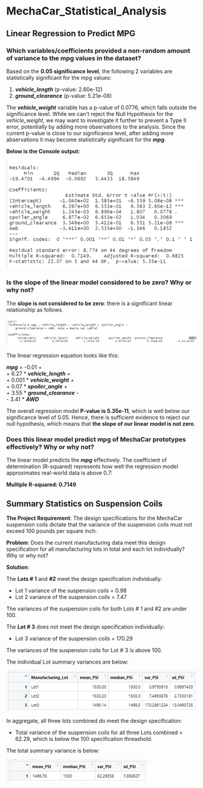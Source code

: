 # MechaCar_Statistical_Analysis

## Linear Regression to Predict MPG

### Which variables/coefficients provided a non-random amount of variance to the mpg values in the dataset?

Based on the **0.05 significance level**, the following 2 variables are statistically significant for the mpg values:

1. ***vehicle_length*** (p-value: 2.60e-12)
2. ***ground_clearance*** (p-value: 5.21e-08)

The ***vehicle_weight*** variable has a p-value of 0.0776, which falls outside the significance level. While we can't reject the Null Hypothesis for the *vehicle_weight*, we may want to investigate it further to prevent a Type II error, potentially by adding more observations to the analysis. Since the current p-value is close to our significance level, after adding more abservations it may become statistically significant for the ***mpg***.

**Below is the Console output:**

![Linear Regression](/Resources/Multiple_Linear_Regression_Analysis.png)

### Is the slope of the linear model considered to be zero? Why or why not?

The **slope is not considered to be zero**: there is a significant linear relationship as follows.

![Linear Regression 2](/Resources/Multiple_Linear_Regression_Analysis_2.png)

The linear regression equation looks like this:

***mpg*** = -0.01 +  <br>
    + 6.27 * ***vehicle_length*** + <br>
    + 0.001 * ***vehicle_weight*** + <br>
    + 0.07 * ***spoiler_angle*** + <br>
    + 3.55 * ***ground_clearance*** - <br>
    - 3.41 * ***AWD*** 

The overall regression model **P-value is 5.35e-11**, which is well below our significance level of 0.05. Hence, there is sufficient evidence to reject our null hypothesis, which means that **the slope of our linear model is not zero**.

### Does this linear model predict mpg of MechaCar prototypes effectively? Why or why not?

The linear model predicts the ***mpg*** effectively. The coefficient of determination (R-squared) represents how well the regression model approximates real-world data is above 0.7: 

**Multiple R-squared:  0.7149**

## Summary Statistics on Suspension Coils

**The Project Requirement**: The design specifications for the MechaCar suspension coils dictate that the variance of the suspension coils must not exceed 100 pounds per square inch. 

**Problem**: Does the current manufacturing data meet this design specification for all manufacturing lots in total and each lot individually? Why or why not?

**Solution**: 

The **Lots # 1** and **#2** meet the design specification individually: 

- Lot 1 variance of the suspension coils = 0.98
- Lot 2 variance of the suspension coils = 7.47

The variances of the suspension coils for both Lots # 1 and #2 are under 100.

The **Lot # 3** does not meet the design specification individually:

- Lot 3 variance of the suspension coils = 170.29

The variances of the suspension coils for Lot # 3 is above 100.

The individual Lot summary variances are below:

![Lot Summary](/Resources/Lot_Summary.png)

In aggregate, all three lots combined do meet the design specification:

- Total variance of the suspension coils for all three Lots combined = 62.29, which is below the 100 specification threashold.

The total summary variance is below:

![Total Summary](/Resources/Tot_Summary.png)






